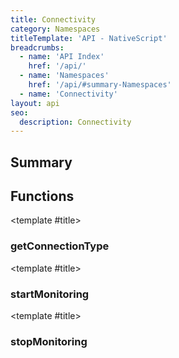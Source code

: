 ```yaml
---
title: Connectivity
category: Namespaces
titleTemplate: 'API - NativeScript'
breadcrumbs:
  - name: 'API Index'
    href: '/api/'
  - name: 'Namespaces'
    href: '/api/#summary-Namespaces'
  - name: 'Connectivity'
layout: api
seo:
  description: Connectivity
---
```


<!-- This page is auto generated, do not edit manually. -->
<!-- Run "yarn generate:api-docs" to regenerate -->

<script setup lang="ts">
  import { provide } from "vue";
  import API_DATA from "./Connectivity.data.json";
  
  provide('API_DATA', API_DATA);
</script>

<APIRefHierarchy v-once />

## <Heading ignore>Summary</Heading>

<APIRefSummary v-once />

## Functions

<div class="">

<APIRef for="1081" v-once>

<template #title>

### getConnectionType

</template>

</APIRef>

</div>

<div class="">

<APIRef for="1083" v-once>

<template #title>

### startMonitoring

</template>

</APIRef>

</div>

<div class="">

<APIRef for="1089" v-once>

<template #title>

### stopMonitoring

</template>

</APIRef>

</div>
